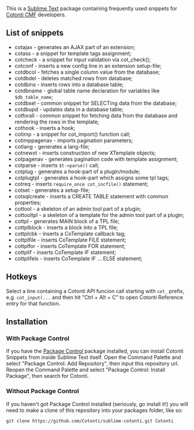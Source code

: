 This is a [Sublime Text][sublime] package containing frequently used snippets for [Cotonti CMF][cotonti] developers.

## List of snippets ##

 * cotajax - generates an AJAX part of an extension;
 * cotass - a snippet for template tags assignment;
 * cotcheck - a snippet for input validation via cot_check();
 * cotconf - inserts a new config line in an extension setup-file;
 * cotdbcol - fetches a single column value from the database;
 * cotdbdel - deletes matched rows from database;
 * cotdbins - inserts rows into a database table;
 * cotdbname - global table name declaration for variables like `$db_table_name`;
 * cotdbsel - common snippet for SELECTing data from the database;
 * cotdbupd - updates data in a database table;
 * cotforall - common snippet for fetching data from the database and rendering the rows in the template;
 * cothook - inserts a hook;
 * cotimp - a snippet for cot_import() function call;
 * cotimppagenav - imports pagination parameters;
 * cotlang - generates a lang-file;
 * cotnewxt - inserts construction of new XTemplate objects;
 * cotpagenav - generates pagination code with template assignment;
 * cotparse - inserts `$t->parse()` call;
 * cotplug - generates a hook-part of a plugin/module;
 * cotplugtpl - generates a hook-part which assigns some tpl tags;
 * cotreq - inserts `require_once cot_incfile()` statement;
 * cotset - generates a setup-file;
 * cotsqlcreate - inserts a CREATE TABLE statement with common properties;
 * cottool - a skeleton of an admin tool part of a plugin;
 * cottooltpl - a skeleton of a template for the admin tool part of a plugin;
 * cottpl - generates MAIN block of a TPL file;
 * cottplblock - inserts a block into a TPL file;
 * cottplcbk - inserts a CoTemplate callback tag;
 * cottplfile - inserts CoTemplate FILE statement;
 * cottplfor - inserts CoTemplate FOR statement;
 * cottplif - inserts CoTemplate IF statement;
 * cottplifels - inserts CoTemplate IF ... ELSE statement;

## Hotkeys ##

Select a line containing a Cotonti API funcion call starting with `cot_` prefix, e.g. `cot_input(...` and then hit "Ctrl + Alt + C" to open Cotonti Reference entry for that function.


## Installation ##

### With Package Control ###

If you have the [Package Control][package_control] package installed, you can install Cotonti Snippets from inside Sublime Text itself. Open the Command Palette and select "Package Control: Add Repository", then input this repository url. Reopen the Command Palette and select "Package Control: Install Package", then search for Cotonti.

### Without Package Control ###

If you haven't got Package Control installed (seriously, go install it!) you will need to make a clone of this repository into your packages folder, like so:

    git clone https://github.com/Cotonti/sublime-cotonti.git Cotonti


[sublime]: http://www.sublimetext.com/
[package_control]: http://wbond.net/sublime_packages/package_control
[cotonti]: http://www.cotonti.com
